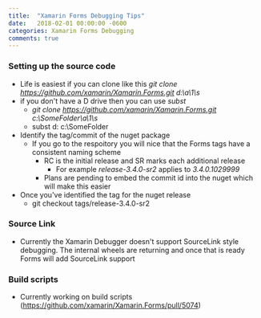 ```yaml
--- 
title:  "Xamarin Forms Debugging Tips"
date:   2018-02-01 00:00:00 -0600
categories: Xamarin Forms Debugging
comments: true
---
```


### Setting up the source code
- Life is easiest if you can clone like this *git clone https://github.com/xamarin/Xamarin.Forms.git d:\a\1\s*
- if you don't have a D drive then you can use *subst*
    - *git clone https://github.com/xamarin/Xamarin.Forms.git c:\SomeFolder\a\1\s*
    - subst d: c:\SomeFolder
- Identify the tag/commit of the nuget package
    - If you go to the respoitory you will nice that the Forms tags have a consistent naming scheme
        - RC is the initial release and SR marks each additional release
            - For example *release-3.4.0-sr2* applies to *3.4.0.1029999*
        - Plans are pending to embed the commit id into the nuget which will make this easier
- Once you've identified the tag for the nuget release
    - git checkout tags/release-3.4.0-sr2

### Source Link
- Currently the Xamarin Debugger doesn't support SourceLink style debugging. The internal wheels are returning and once that is ready Forms will add SourceLink support

### Build scripts
- Currently working on build scripts (https://github.com/xamarin/Xamarin.Forms/pull/5074)